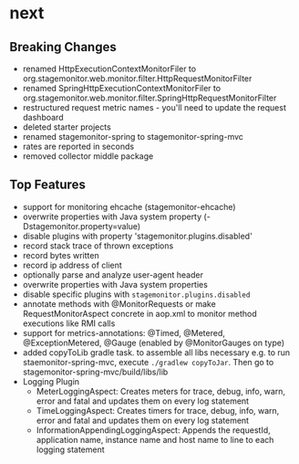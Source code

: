 # next
## Breaking Changes
 * renamed HttpExecutionContextMonitorFiler to org.stagemonitor.web.monitor.filter.HttpRequestMonitorFilter
 * renamed SpringHttpExecutionContextMonitorFiler to org.stagemonitor.web.monitor.filter.SpringHttpRequestMonitorFilter
 * restructured request metric names - you'll need to update the request dashboard
 * deleted starter projects
 * renamed stagemonitor-spring to stagemonitor-spring-mvc
 * rates are reported in seconds
 * removed collector middle package

## Top Features
 * support for monitoring ehcache (stagemonitor-ehcache)
 * overwrite properties with Java system property (-Dstagemonitor.property=value)
 * disable plugins with property 'stagemonitor.plugins.disabled'
 * record stack trace of thrown exceptions
 * record bytes written
 * record ip address of client
 * optionally parse and analyze user-agent header
 * overwrite properties with Java system properties
 * disable specific plugins with `stagemonitor.plugins.disabled`
 * annotate methods with @MonitorRequests or make RequestMonitorAspect concrete in aop.xml to monitor method executions like RMI calls
 * support for metrics-annotations: @Timed, @Metered, @ExceptionMetered, @Gauge (enabled by @MonitorGauges on type)
 * added copyToLib gradle task. to assemble all libs necessary e.g. to run staemonitor-spring-mvc, execute `./gradlew copyToJar`. Then go to stagemonitor-spring-mvc/build/libs/lib
 * Logging Plugin
   * MeterLoggingAspect: Creates meters for trace, debug, info, warn, error and fatal and updates them on every log statement
   * TimeLoggingAspect: Creates timers for trace, debug, info, warn, error and fatal and updates them on every log statement
   * InformationAppendingLoggingAspect: Appends the requestId, application name, instance name and host name to line to each logging statement